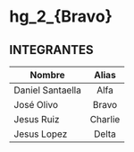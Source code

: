 # hg_2_{Bravo}
## INTEGRANTES
| Nombre            | Alias         |
| ----------------- |:-------------:|
| Daniel Santaella  | Alfa          |
| José Olivo        | Bravo         |
| Jesus Ruiz        | Charlie       |
| Jesus Lopez       | Delta         |
